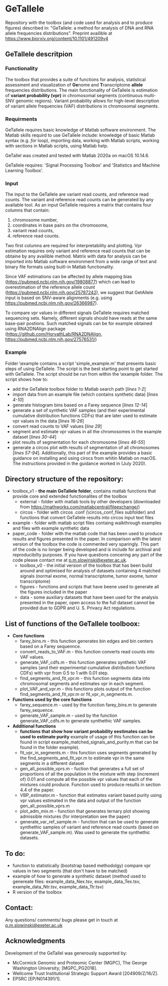 # GeTallele

Repository with the toolbox (and code used for analysis and to produce figures) described in: "GeTallele: a method for analysis of DNA and RNA allele frequencies distributions". Preprint availible at https://www.biorxiv.org/content/10.1101/491209v4

## GeTallele descritpion
### Functionality
The toolbox that provides a suite of functions for analysis, statistical assessment and visualization of **Ge**nome and **T**ranscriptome **allele** frequencies distributions. The main functionality of GeTallele is estimation of **variant probability (vpr)** in chromosomal segments (continuous multi-SNV genomic regions). Variant probability allows for high-level description of variant allele frequencies (VAF) distributions in chromosomal segments. 

### Requirments
GeTallele requires basic knowledge of Matlab software environment. The Matlab skills requird to use GeTallele include: knowledge of basic Matlab syntax (e.g. *for* loop), importing data, working with Matlab scripts, working with sections in Matlab scripts, using Matlab help. 

GeTallel was created and tested with Matlab 2020a on macOS 10.14.6. 

GeTallele requires: 'Signal Processing Toolbox' and 'Statistics and Machine Learning Toolbox'.

### Input
The input to the GeTallele are variant read counts, and reference read counts. The variant and reference read counts can be generated by any available tool. As an input GeTallele requires a matrix that contains four columns that contain: 
1. chromosome number, 
1. coordinates in base pairs on the chromosome, 
1. variant read counts, 
1. reference read counts. 

Two first columns are required for interpretability and plotting. Vpr estimation requires only variant and reference read counts that can be obtaine by any availible method. Matrix with data for analysis can be imported into Matlab software environment from a wide range of text and binary file formats using buitl-in Matlab functionality.

Since VAF estimations can be affected by allele mapping bias (https://pubmed.ncbi.nlm.nih.gov/19808877) which can lead to overestimation of the reference allele count (https://pubmed.ncbi.nlm.nih.gov/25787242), we suggest that GetAllele input is based on SNV-aware alignments (e.g. using https://pubmed.ncbi.nlm.nih.gov/26366987).

To compare vpr values in different signals GeTallele requires matched sequencing sets. Namely, different signals should have reads at the same base-pair postions. Such matched signals can be for example obtained using RNA2DNAlign package (https://github.com/HorvathLab/RNA2DNAlign, https://pubmed.ncbi.nlm.nih.gov/27576531/)

### Example
Folder \example contains a script 'simple_example.m' that presents basic steps of using GeTallele. The script is the best starting point to get started with GeTallele. The script should be run from within the \example folder. The script shows how to:
* add the GeTallele toolbox folder to Matlab search path [*lines 1-2*]
* import data from an example file (which contains synthetic data) [*lines 4-10*]
* generate histogram bins based on a Farey sequence [*lines 12-14*]
* generate a set of synthetic VAF samples (and their experimental cumulative distribution functions CDFs) that are later used to estimate vpr values in the data [*lines 16-26*]
* convert read counts to VAF values [*line 29*] 
* segment and estimate vpr values in all the chromosomes in the example dataset [*lines 30-44*]
* plot results of segmentation for each chromosome [*lines 46-55*]
* generate a circos plot with results of segmentation of all chromosomes [*lines 57-94*]. Additionally, this part of the example provides a basic guidance on installing and using cirocs from whitin Matlab on macOS. The instructions provided in the guidance worked in (July 2020).

## Directory structure of the repository:
* toolbox_v1 - __the main GeTallele folder__, contains matlab functions that provide core and extended functionalites of the toolbox
  * external - folder with matlab tools by other developers (downloaded from https://mathworks.com/matlabcentral/fileexchange/)  
  * circos - folder with circos .conf (\circos_conf_files subfolder) and functions that convert GeTallele results into circos input text files
* example - folder with matlab script files containg walkthrough examples and files with example synthetic data
* paper_code - folder with the matlab code that has been used to produce results and figures presented in the paper. In comparison with the latest version of the toolbox the code is commented very sparingly. This part of the code is no longer being developed and is include for archival and reproducibilty purposes. If you have questions concering any part of the code please contact me at p.m.slowinski@exeter.ac.uk.
  * toolbox_v0 - the initial version of the toolbox that has been build around and optimised for analysis of datasets containing 4 matched signals (normal exome, normal transcriptome, tumor exome, tumor transcriptome)
  * figures - functions and scripts that have beene used to generate all the figures included in the paper 
  * data - some auxiliary datasets that have been used for the analysis presented in the paper, open access to the full dataset cannot be provided due to GDPR and U. S. Privacy Act regulations.
  
## List of functions of the GeTallele toolboox:
* __Core functions__
  * farey_bins.m - this function generates bin edges and bin centers based on a Farey sequennce.
  * convert_reads_to_VAF.m - this function converts read counts into VAF values.
  * generate_VAF_cdfs.m - this function generates synthetic VAF samples (and their experimental cumulative distribution functions CDFs) with vpr from 0.5 to 1 with 0.01 step.
  * find_segments_and_fit_vpr.m - this function segments data into chromosomal segments and estimates vpr in each segment.
  * plot_VAF_and_vpr.m - this functions plots output of the function find_segments_and_fit_vpr.m or fit_vpr_in_segments.m.  
* __Functions used by the core functions__
  * farey_sequence.m - used by the function farey_bins.m to generate farey_sequence.
  * generate_VAF_sample.m - used by the function generate_VAF_cdfs.m to generate synthethic VAF samples.
* __Additional functions__
  * __functions that show how variant probability eestimates can be used to estimate purity__ example of usage of this function can be found in script example_matched_signals_and_purity.m that can be found in the folder example).
   - fit_vpr_in_segments.m - this function uses segments generated by the find_segments_and_fit_vpr.m to estimate vpr in the same segments in a different dataset 
   - gen_all_possible_vprs.m - fuction that generates a full set of proportions of all the population in the mixture with step (increment of) 0.01 and compute all the possible vpr values that each of the mixtures could produce. Function used to produce results in section 4.4 of the paper.
   - VBP_estimator.m - function that estimates variant based purity using vpr values estimated in the data and output of the function gen_all_possible_vprs.m
   - plot_adm_mix.m - function that generates ternary plot showing admissible mixtures (for interpretation see the paper)
  * generate_var_ref_sample.m - function that can be used to generate synthethic samples of variant and reference read counts (based on generate_VAF_sample.m). Was used to generate the synthethic datasets.

## To do:
* function to statistically (bootstrap based methodolgy) compare vpr values in two segments (that don't have to be matched)
* example of how to generate a synthetic dataset (method used to genereate files: example_data_Nex.tsv, example_data_Tex.tsv, example_data_Ntr.tsv, example_data_Ttr.tsv)
* R version of the toolbox

## Contact:
Any questions/ comments/ bugs please get in touch at p.m.slowinski@exeter.ac.uk

## Acknowledgments
Development of the GeTallel was generously supported by:
* McCormick Genomic and Proteomic Center (MGPC), The George Washington University; [MGPC_PG2018]. 
* Wellcome Trust Institutional Strategic Support Award [204909/Z/16/Z]. 
* EPSRC [EP/N014391/1].
